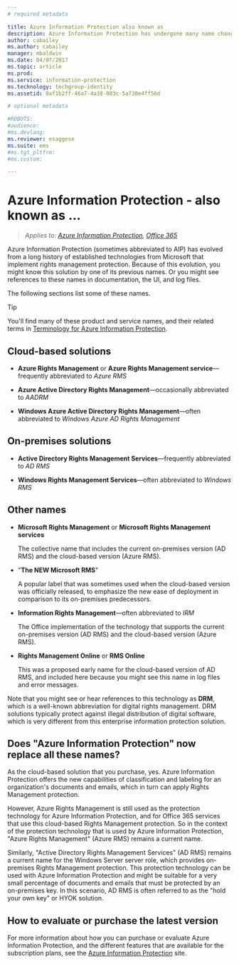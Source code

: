 ```yaml
---
# required metadata

title: Azure Information Protection also known as
description: Azure Information Protection has undergone many name changes, and you might know it as a previous name.
author: cabailey
ms.author: cabailey
manager: mbaldwin
ms.date: 04/07/2017
ms.topic: article
ms.prod:
ms.service: information-protection
ms.technology: techgroup-identity
ms.assetid: 0af1b2ff-46a7-4a38-803c-5a730e4ff56d

# optional metadata

#ROBOTS:
#audience:
#ms.devlang:
ms.reviewer: esaggese
ms.suite: ems
#ms.tgt_pltfrm:
#ms.custom:

---
```



# Azure Information Protection - also known as ...

>*Applies to: [Azure Information Protection](https://azure.microsoft.com/pricing/details/information-protection), [Office 365](http://download.microsoft.com/download/E/C/F/ECF42E71-4EC0-48FF-AA00-577AC14D5B5C/Azure_Information_Protection_licensing_datasheet_EN-US.pdf)*

Azure Information Protection (sometimes abbreviated to AIP) has evolved from a long history of established technologies from Microsoft that implement rights management protection. Because of this evolution, you might know this solution by one of its previous names. Or you might see references to these names in documentation, the UI, and log files. 

The following sections list some of these names.

> [!TIP]
> You'll find many of these product and service names, and their related terms in [Terminology for Azure Information Protection](./get-started/terminology.md).

## Cloud-based solutions

- **Azure Rights Management** or **Azure Rights Management service**—frequently abbreviated to *Azure RMS*

- **Azure Active Directory Rights Management**—occasionally abbreviated to *AADRM*

- **Windows Azure Active Directory Rights Management**—often abbreviated to *Windows Azure AD Rights Management*

## On-premises solutions

- **Active Directory Rights Management Services**—frequently abbreviated to *AD RMS*

- **Windows Rights Management Services**—often abbreviated to *Windows RMS*

## Other names

- **Microsoft Rights Management** or **Microsoft Rights Management services**
    
    The collective name that includes the current on-premises version (AD RMS) and the cloud-based version (Azure RMS).

- "**The NEW Microsoft RMS**"
    
    A popular label that was sometimes used when the cloud-based version was officially released, to emphasize the new ease of deployment in comparison to its on-premises predecessors.

- **Information Rights Management**—often abbreviated to *IRM*
    
    The Office implementation of the technology that supports the current on-premises version (AD RMS) and the cloud-based version (Azure RMS). 

- **Rights Management Online** or **RMS Online**
    
    This was a proposed early name for the cloud-based version of AD RMS, and included here because you might see this name in log files and error messages.

Note that you might see or hear references to this technology as **DRM**, which is a well-known abbreviation for digital rights management. DRM solutions typically protect against illegal distribution of digital software, which is very different from this enterprise information protection solution. 

## Does "Azure Information Protection" now replace all these names?

As the cloud-based solution that you purchase, yes. Azure Information Protection offers the new capabilities of classification and labeling for an organization's documents and emails, which in turn can apply Rights Management protection. 

However, Azure Rights Management is still used as the protection technology for Azure Information Protection, and for Office 365 services that use this cloud-based Rights Management protection. So in the context of the protection technology that is used by Azure Information Protection, "Azure Rights Management" (Azure RMS) remains a current name.

Similarly, "Active Directory Rights Management Services" (AD RMS) remains a current name for the Windows Server server role, which provides on-premises Rights Management protection. This protection technology can be used with Azure Information Protection and might be suitable for a very small percentage of documents and emails that must be protected by an on-premises key. In this scenario, AD RMS is often referred to as the "hold your own key" or HYOK solution.

## How to evaluate or purchase the latest version

For more information about how you can purchase or evaluate Azure Information Protection, and the different features that are available for the subscription plans, see the [Azure Information Protection](https://www.microsoft.com/cloud-platform/azure-information-protection) site.

